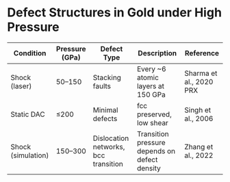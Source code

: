 # Defect Structures in Gold under High Pressure  
  
| Condition | Pressure (GPa) | Defect Type | Description | Reference |  
|------------|----------------|--------------|--------------|------------|  
| Shock (laser) | 50–150 | Stacking faults | Every ~6 atomic layers at 150 GPa | Sharma et al., 2020 PRX |  
| Static DAC | ≤200 | Minimal defects | fcc preserved, low shear | Singh et al., 2006 |  
| Shock (simulation) | 150–300 | Dislocation networks, bcc transition | Transition pressure depends on defect density | Zhang et al., 2022 |
